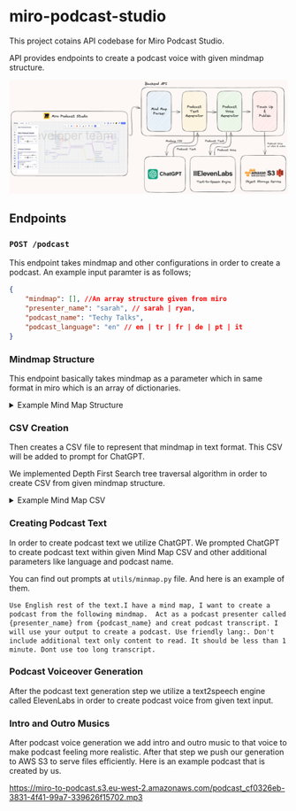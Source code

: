 # miro-podcast-studio

This project cotains API codebase for Miro Podcast Studio.

API provides endpoints to create a podcast voice with given mindmap structure.

![Architecture](images/architecture.png)

## Endpoints

### `POST /podcast`

This endpoint takes mindmap and other configurations in order to create a podcast. An example input paramter is as follows;
```json
{
    "mindmap": [], //An array structure given from miro 
    "presenter_name": "sarah", // sarah | ryan,
    "podcast_name": "Techy Talks",
    "podcast_language": "en" // en | tr | fr | de | pt | it
}
```
### Mindmap Structure
This endpoint basically takes mindmap as a parameter which in same format in miro which is an array of dictionaries.
<details>
  <summary>Example Mind Map Structure</summary>

```json
[
    {
        "type": "mindmap_node",
        "id": "3458764576255007807",
        "parentId": "3458764576255007799",
        "origin": "center",
        "relativeTo": "parent_center",
        "createdAt": "2024-01-20T13:23:13.542Z",
        "createdBy": "3458764575467351574",
        "modifiedAt": "2024-01-20T13:30:50.551Z",
        "modifiedBy": "3458764575467351574",
        "connectorIds": [],
        "x": 291.5000000000001,
        "y": 52,
        "width": 144,
        "height": 36,
        "nodeView": {
            "type": "text",
            "content": "Customer feedback",
            "style": {}
        },
        "childrenIds": [],
        "isRoot": false,
        "layout": "horizontal",
        "direction": "end"
    },
    {
        "type": "mindmap_node",
        "id": "3458764576255007799",
        "parentId": "3458764576254974741",
        "origin": "center",
        "relativeTo": "parent_center",
        "createdAt": "2024-01-20T13:23:13.541Z",
        "createdBy": "3458764575467351574",
        "modifiedAt": "2024-01-20T13:30:50.551Z",
        "modifiedBy": "3458764575467351574",
        "connectorIds": [],
        "x": 368.5,
        "y": 260,
        "width": 238.99999999999997,
        "height": 36,
        "nodeView": {
            "type": "text",
            "content": "Monitor and analyze performance",
            "style": {}
        },
        "childrenIds": [
            "3458764576255007802",
            "3458764576255007805",
            "3458764576255007807"
        ],
        "isRoot": false,
        "layout": "horizontal",
        "direction": "end"
    },
]
```

</details>  

### CSV Creation
Then creates a CSV file to represent that mindmap in text format. This CSV will be added to prompt for ChatGPT.

We implemented Depth First Search tree traversal algorithm in order to create CSV from given mindmap structure.

<details>
  <summary>Example Mind Map CSV</summary>

    ```csv
    0,1,2,
    MainTopic,,
    MainTopic,SubTopic,SubSubTopic
    MainTopic,SubTopic2,
    MainTopic,SubTopic3,SubSubTopic
    ```

</details>  

### Creating Podcast Text
In order to create podcast text we utilize ChatGPT. We prompted ChatGPT to create podcast text within given Mind Map CSV and other additional parameters like language and podcast name.

You can find out prompts at `utils/minmap.py` file. And here is an example of them.

```
Use English rest of the text.I have a mind map, I want to create a podcast from the following mindmap.  Act as a podcast presenter called {presenter_name} from {podcast_name} and creat podcast transcript. I will use your output to create a podcast. Use friendly lang:. Don't include additional text only content to read. It should be less than 1 minute. Dont use too long transcript.
```

### Podcast Voiceover Generation
After the podcast text generation step we utilize a text2speech engine called ElevenLabs in order to create podcast voice from given text input.


### Intro and Outro Musics
After podcast voice generation we add intro and outro music to that voice to make podcast feeling more realistic. After that step we push our generation to AWS S3 to serve files efficiently. Here is an example podcast that is created by us.


https://miro-to-podcast.s3.eu-west-2.amazonaws.com/podcast_cf0326eb-3831-4f41-99a7-339626f15702.mp3